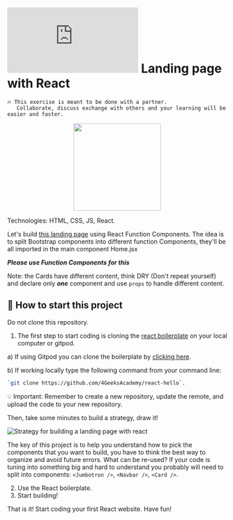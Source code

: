 # ![alt text](https://assets.breatheco.de/apis/img/images.php?blob&random&cat=icon&tags=breathecode,32) Landing page with React 

```
🔥 This exercise is meant to be done with a partner.
   Collaborate, discuss exchange with others and your learning will be easier and faster.
```

<p align="center"><img height="200" src="https://github.com/breatheco-de/exercise-landing-page-with-react/blob/master/preview.gif?raw=true" /></p>

Technologies: HTML, CSS, JS, React.

Let's build [this landing page](https://github.com/breatheco-de/exercise-landing-page-with-react/blob/master/preview.gif) using React Function Components.
The idea is to split Bootstrap components into different function Components, they'll be all imported in the main component Home.jsx

***Please use Function Components for this***

Note: the Cards have different content, think DRY (Don't repeat yourself) and declare only ***one*** component and use ```props``` to handle different content.


## 🌱  How to start this project

Do not clone this repository.

1. The first step to start coding is cloning the [react boilerplate](https://github.com/4GeeksAcademy/react-hello) on your local computer or gitpod.

a) If using Gitpod you can clone the boilerplate by [clicking here](https://github.com/4GeeksAcademy/react-hello).

b) If working locally type the following command from your command line: 
```sh
`git clone https://github.com/4GeeksAcademy/react-hello`.
````

💡 Important: Remember to create a new repository, update the remote, and upload the code to your new repository.



Then, take some minutes to build a strategy, draw it!

![Strategy for building a landing page with react](https://github.com/breatheco-de/exercise-landing-page-with-react/blob/master/strategy.gif?raw=true)

The key of this project is to help you understand how to pick the components that you want to build, you have to think the best way to organize and avoid future errors. What can be re-used? If your code is tuning into something big and hard to understand you probably will need to split into components: `<Jumbotron />`, `<Navbar />`, `<Card />`.

2. Use the React boilerplate.
3. Start building!

That is it! Start coding your first React website.
Have fun!
